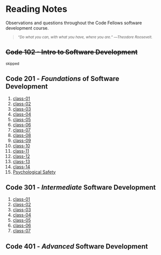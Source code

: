 # Reading Notes
Observations and questions throughout the Code Fellows software development course.

> <sub>*“Do what you can, with what you have, where you are.” ―Theodore Roosevelt.*</sub>

## ~~Code 102 - Intro to Software Development~~
<sub>skipped</sub>

## Code 201 - *Foundations* of Software Development
1. [class-01](./class-01.md)
2. [class-02](./class-02.md)
3. [class-03](./class-03.md)
4. [class-04](./class-04.md)
5. [class-05](./class-05.md)
6. [class-06](./class-06.md)
7. [class-07](./class-07.md)
8. [class-08](./class-08.md)
9. [class-09](./class-09.md)
10. [class-10](./class-10.md)
11. [class-11](./class-11.md)
12. [class-12](./class-12.md)
13. [class-13](./class-13.md)
14. [class-14](./class-14.md)
15. [Psychological Safety](./psychological-safety.md)

## Code 301 - *Intermediate* Software Development
1. [class-01](./301-01.md)
2. [class-02](./301-02.md)
3. [class-03](./301-03.md)
4. [class-04](./301-04.md)
5. [class-05](./301-05.md)
6. [class-06](./301-06.md)
7. [class-07](./301-07.md)


## Code 401 - *Advanced* Software Development
